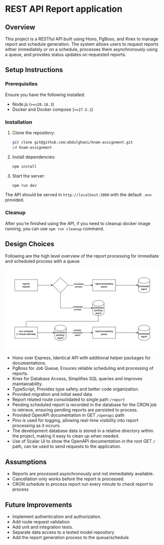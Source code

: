 # REST API Report application

## Overview
This project is a RESTful API built using Hono, PgBoss, and Knex to manage report and schedule generation. The system allows users to request reports either immediately or on a schedule, processes them asynchronously using a queue, and provides status updates on requested reports.

## Setup Instructions
### Prerequisites
Ensure you have the following installed:
- Node.js (`>=v20.18.3`)
- Docker and Docker compose (`>=27.5.1`)

### Installation
1. Clone the repository:
   ```sh
   git clone git@github.com:abdulghani/knam-assignment.git
   cd knam-assignment
   ```
2. Install dependencies:
   ```sh
   npm install
   ```
3. Start the server:
   ```sh
   npm run dev
   ```

The API should be served in `http://localhost:3000` with the default `.env` provided.

### Cleanup

After you're finished using the API, if you need to cleanup docker image running, you can use `npm run cleanup` command.

## Design Choices

Following are the high level overview of the report processing for immediate and scheduled process with a queue

![High level overview](./public/high-level-diagram.jpg)

- Hono over Express, Identical API with additional helper packages for documentations.
- PgBoss for Job Queue, Ensures reliable scheduling and processing of reports.
- Knex for Database Access, Simplifies SQL queries and improves maintainability.
- TypeScript, Provides type safety and better code organization.
- Provided migration and initial seed data
- Report related route consolidated to single path `/report`
- Pending scheduled report is recorded in the database for the CRON job to retrieve, ensuring pending reports are persisted to process.
- Provided OpenAPI documentation in GET `/openapi` path
- Pino is used for logging, allowing real-time visibility into report processing as it occurs.
- The development database data is stored in a relative directory within the project, making it easy to clean up when needed.
- Use of Scalar UI to show the OpenAPI documentation in the root GET `/` path, can be used to send requests to the application.

## Assumptions
- Reports are processed asynchronously and not immediately available.
- Cancellation only works before the report is processed.
- CRON schedule to process report run every minute to check report to process

## Future Improvements
- Implement authentication and authorization.
- Add route request validation
- Add unit and integration tests.
- Separate data access to a tested model repository
- Add the report generation process to the queue/schedule

